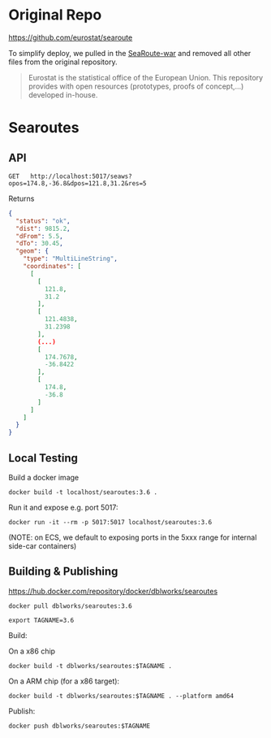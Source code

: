 # Original Repo

https://github.com/eurostat/searoute


To simplify deploy, we pulled in the [SeaRoute-war](https://jarcasting.de/artifacts/eu.europa.ec.eurostat/searoute-war/)
and removed all other files from the original repository.

> Eurostat is the statistical office of the European Union. This repository provides with open resources (prototypes, proofs of concept,...) developed in-house.


# Searoutes
## API

```
GET   http://localhost:5017/seaws?opos=174.8,-36.8&dpos=121.8,31.2&res=5
```

Returns

```json
{
  "status": "ok",
  "dist": 9815.2,
  "dFrom": 5.5,
  "dTo": 30.45,
  "geom": {
    "type": "MultiLineString",
    "coordinates": [
      [
        [
          121.8,
          31.2
        ],
        [
          121.4838,
          31.2398
        ],
        (...)
        [
          174.7678,
          -36.8422
        ],
        [
          174.8,
          -36.8
        ]
      ]
    ]
  }
}
```


## Local Testing

Build a docker image
```shell
docker build -t localhost/searoutes:3.6 .
```

Run it and expose e.g. port 5017:

```shell
docker run -it --rm -p 5017:5017 localhost/searoutes:3.6
```

(NOTE: on ECS, we default to exposing ports in the 5xxx range for internal side-car containers)


## Building & Publishing

https://hub.docker.com/repository/docker/dblworks/searoutes

```shell
docker pull dblworks/searoutes:3.6
```

```shell
export TAGNAME=3.6
```

Build:

On a x86 chip
```shell
docker build -t dblworks/searoutes:$TAGNAME .
```

On a ARM chip (for a x86 target):

```shell
docker build -t dblworks/searoutes:$TAGNAME . --platform amd64
```


Publish:

```shell
docker push dblworks/searoutes:$TAGNAME
```
